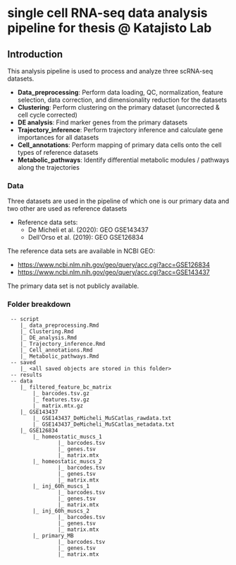 # single cell RNA-seq data analysis pipeline for thesis @ Katajisto Lab

## Introduction
This analysis pipeline is used to process and analyze three scRNA-seq datasets.
 - **Data_preprocessing**: Perform data loading, QC, normalization, feature selection, data correction, and dimensionality reduction for the datasets
 - **Clustering**: Perform clustering on the primary dataset (uncorrected & cell cycle corrected)
 - **DE analysis**: Find marker genes from the primary datasets
 - **Trajectory_inference**: Perform trajectory inference and calculate gene importances for all datasets
 - **Cell_annotations**: Perform mapping of primary data cells onto the cell types of reference datasets
 - **Metabolic_pathways**: Identify differential metabolic modules / pathways along the trajectories

### Data
Three datasets are used in the pipeline of which one is our primary data and two other are used as reference datasets

 - Reference data sets:
    - De Micheli et al. (2020): GEO GSE143437
    - Dell'Orso et al. (2019): GEO GSE126834

The reference data sets are available in NCBI GEO:
  - https://www.ncbi.nlm.nih.gov/geo/query/acc.cgi?acc=GSE126834
  - https://www.ncbi.nlm.nih.gov/geo/query/acc.cgi?acc=GSE143437

The primary data set is not publicly available.

### Folder breakdown
```
 -- script
    |_ data_preprocessing.Rmd
    |_ Clustering.Rmd
    |_ DE_analysis.Rmd
    |_ Trajectory_inference.Rmd
    |_ Cell_annotations.Rmd
    |_ Metabolic_pathways.Rmd
 -- saved
    |_ <all saved objects are stored in this folder>
 -- results
 -- data
    |_ filtered_feature_bc_matrix
        |_ barcodes.tsv.gz
        |_ features.tsv.gz
        |_ matrix.mtx.gz
    |_ GSE143437
        |_ GSE143437_DeMicheli_MuSCatlas_rawdata.txt
        |_ GSE143437_DeMicheli_MuSCatlas_metadata.txt
    |_ GSE126834
        |_ homeostatic_muscs_1
                |_ barcodes.tsv
                |_ genes.tsv
                |_ matrix.mtx
        |_ homeostatic_muscs_2
                |_ barcodes.tsv
                |_ genes.tsv
                |_ matrix.mtx
        |_ inj_60h_muscs_1
                |_ barcodes.tsv
                |_ genes.tsv
                |_ matrix.mtx
        |_ inj_60h_muscs_2
                |_ barcodes.tsv
                |_ genes.tsv
                |_ matrix.mtx
        |_ primary_MB
                |_ barcodes.tsv
                |_ genes.tsv
                |_ matrix.mtx
```

